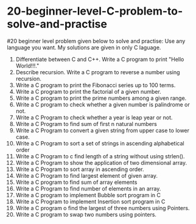 # 20-beginner-level-C-problem-to-solve-and-practise

#20 beginner level problem given below to solve and practise:
Use any language you want. My solutions are given in only C laguage.

1. Differentiate between C and C++. Write a C program to print "Hello World!!!." 
2. Describe recursion. Write a C program to reverse a number using recursion. 
3. Write a C program to print the Fibonacci series up to 100 terms. 
4. Write a C program to print the factorial of a given number. 
5. Write a C program to print the prime numbers among a given range. 
6. Write a C program to check whether a given number is palindrome or not. 
7. Write a C Program to check whether a year is leap year or not. 
8. Write a C Program to find sum of first n natural numbers 
9. Write a C Program to convert a given string from upper case to lower case. 
10. Write a C Program to sort a set of strings in ascending alphabetical order 
11. Write a C Program to c find length of a string without using strlen(). 
12. Write a C Program to show the application of two dimensional array. 
13. Write a C Program to sort array in ascending order. 
14. Write a C Program to find largest element of given array. 
15. Write a C program to find sum of array elements 
16. Write a C Program to find number of elements in an array. 
17. Write a C program to implement Bubble sort program in C 
18. Write a C Program to implement Insertion sort program in C 
19. Write a C program o find the largest of three numbers using Pointers. 
20. Write a C program to swap two numbers using pointers.
